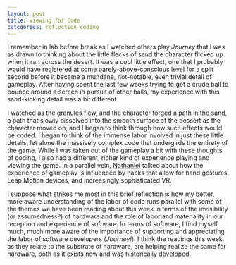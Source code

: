 ```yaml
---
layout: post
title: Viewing for Code
categories: reflection coding
---
```

I remember in lab before break as I watched others play *Journey* that I was as drawn to thinking about the little flecks of sand the character flicked up when it ran across the desert. It was a cool little effect, one that I probably would have registered at some barely-above-conscious level for a split second before it became a mundane, not-notable, even trivial detail of gameplay. After having spent the last few weeks trying to get a crude ball to bounce around a screen in pursuit of other balls, my experience with this sand-kicking detail was a bit different.

I watched as the granules flew, and the character forged a path in the sand, a path that slowly dissolved into the smooth surface of the dessert as the character moved on, and I began to think through how such effects would be coded. I began to think of the immense labor involved in just these little details, let alone the massively complex code that undergirds the entirety of the game. While I was taken out of the gameplay a bit with these thoughts of coding, I also had a different, richer kind of experience playing and viewing the game. In a parallel vein, [Nathaniel](http://nattybee.github.io//blog/2016-03-09/videogameblobpost.html) talked about how the experience of gameplay is influenced by hacks that allow for hand gestures, Leap Motion devices, and increasingly sophisticated VR.

I suppose what strikes me most in this brief reflection is how my better, more aware understanding of the labor of code runs parallel with some of the themes we have been reading about this week in terms of the invisibility (or assumedness?) of hardware and the role of labor and materiality in our reception and experience of software. In terms of software, I find myself much, much more aware of the importance of supporting and appreciating the labor of software developers (*Journey!*). I think the readings this week, as they relate to the substrate of hardware, are helping realize the same for hardware, both as it exists now and was historically developed.
